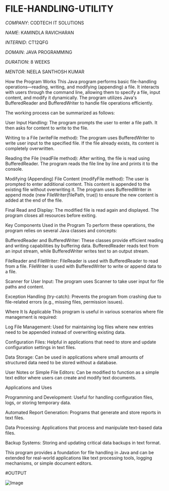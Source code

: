 # FILE-HANDLING-UTILITY

*COMPANY*: CODTECH IT SOLUTIONS

*NAME*: KAMINDLA RAVICHARAN

*INTERNID*: CT12QFG

*DOMAIN*: JAVA PROGRAMMING

*DURATION*: 8 WEEKS

*MENTOR*: NEELA SANTHOSH KUMAR


 How the Program Works
This Java program performs basic file-handling operations—reading, writing, and modifying (appending) a file. It interacts with users through the command line, allowing them to specify a file, input content, and modify it dynamically. The program utilizes Java's BufferedReader and BufferedWriter to handle file operations efficiently.

The working process can be summarized as follows:

User Input Handling:
The program prompts the user to enter a file path.
It then asks for content to write to the file.

Writing to a File (writeFile method):
The program uses BufferedWriter to write user input to the specified file.
If the file already exists, its content is completely overwritten.

Reading the File (readFile method):
After writing, the file is read using BufferedReader.
The program reads the file line by line and prints it to the console.

Modifying (Appending) File Content (modifyFile method):
The user is prompted to enter additional content.
This content is appended to the existing file without overwriting it.
The program uses BufferedWriter in append mode (new FileWriter(filePath, true)) to ensure the new content is added at the end of the file.

Final Read and Display:
The modified file is read again and displayed.
The program closes all resources before exiting.


Key Components Used in the Program
To perform these operations, the program relies on several Java classes and concepts:

BufferedReader and BufferedWriter:
These classes provide efficient reading and writing capabilities by buffering data.
BufferedReader reads text from an input stream, while BufferedWriter writes text to an output stream.

FileReader and FileWriter:
FileReader is used with BufferedReader to read from a file.
FileWriter is used with BufferedWriter to write or append data to a file.

Scanner for User Input:
The program uses Scanner to take user input for file paths and content.

Exception Handling (try-catch):
Prevents the program from crashing due to file-related errors (e.g., missing files, permission issues).


Where It Is Applicable
This program is useful in various scenarios where file management is required:

Log File Management:
Used for maintaining log files where new entries need to be appended instead of overwriting existing data.

Configuration Files:
Helpful in applications that need to store and update configuration settings in text files.

Data Storage:
Can be used in applications where small amounts of structured data need to be stored without a database.

User Notes or Simple File Editors:
Can be modified to function as a simple text editor where users can create and modify text documents.


Applications and Uses

Programming and Development:
Useful for handling configuration files, logs, or storing temporary data.

Automated Report Generation:
Programs that generate and store reports in text files.

Data Processing:
Applications that process and manipulate text-based data files.

Backup Systems:
Storing and updating critical data backups in text format.

This program provides a foundation for file handling in Java and can be extended for real-world applications like text processing tools, logging mechanisms, or simple document editors.

#OUTPUT

![Image](https://github.com/user-attachments/assets/d53af2b1-0262-47ad-8edd-a18351c46531)










